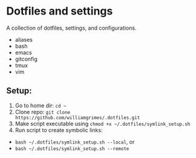 # Dotfiles and settings
A collection of dotfiles, settings, and configurations.

* aliases
* bash
* emacs
* gitconfig
* tmux
* vim

## Setup:
1. Go to home dir: `cd ~`
1. Clone repo: `git clone https://github.com/williamgrimes/.dotfiles.git`
3. Make script executable using `chmod +x ~/.dotfiles/symlink_setup.sh`
4. Run script to create symbolic links:
 - `bash ~/.dotfiles/symlink_setup.sh --local`, or
 - `bash ~/.dotfiles/symlink_setup.sh --remote`
